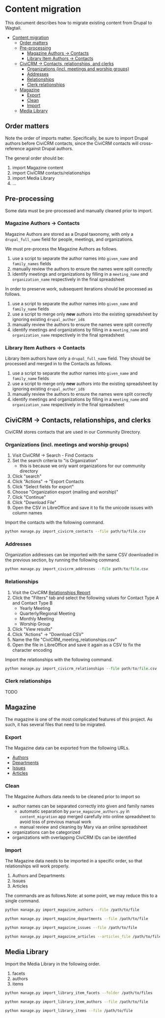 # Content migration

This document describes how to migrate existing content from Drupal to Wagtail.

- [Content migration](#content-migration)
  - [Order matters](#order-matters)
  - [Pre-processing](#pre-processing)
    - [Magazine Authors -> Contacts](#magazine-authors---contacts)
    - [Library Item Authors -> Contacts](#library-item-authors---contacts)
  - [CiviCRM -> Contacts, relationships, and clerks](#civicrm---contacts-relationships-and-clerks)
    - [Organizations (incl. meetings and worship groups)](#organizations-incl-meetings-and-worship-groups)
    - [Addresses](#addresses)
    - [Relationships](#relationships)
    - [Clerk relationships](#clerk-relationships)
  - [Magazine](#magazine)
    - [Export](#export)
    - [Clean](#clean)
    - [Import](#import)
  - [Media Library](#media-library)

## Order matters

Note the order of imports matter. Specifically, be sure to import Drupal authors before CiviCRM contacts, since the CiviCRM contacts will cross-reference against Drupal authors.

The general order should be:

1. import Magazine content
2. import CiviCRM contacts/relationships
3. import Media Library
4. ...

## Pre-processing

Some data must be pre-processed and manually cleaned prior to import.

### Magazine Authors -> Contacts

Magazine Authors are stored as a Drupal taxonomy, with only a `drupal_full_name` field for people, meetings, and organizations.

We must pre-process the Magazine Authors as follows.

1. use a script to separate the author names into `given_name` and `family_names` fields
2. manually review the authors to ensure the names were split correctly
3. identify meetings and organizations by filling in a `meeting_name` and `organization_name` respectively in the final spreadsheet

In order to preserve work, subsequent iterations should be processed as follows.

1. use a script to separate the author names into `given_name` and `family_name` fields
2. use a script to merge only **new** authors into the existing spreadsheet by ignoring existing `drupal_author_id`s
3. manually review the authors to ensure the names were split correctly
4. identify meetings and organizations by filling in a `meeting_name` and `organization_name` respectively in the final spreadsheet

### Library Item Authors -> Contacts

Library Item authors have only a `drupal_full_name` field. They should be processed and merged in to the Contacts as follows.

1. use a script to separate the author names into `given_name` and `family_name` fields
2. use a script to merge only **new** authors into the existing spreadsheet by ignoring existing `drupal_author_id`s
3. manually review the authors to ensure the names were split correctly
4. identify meetings and organizations by filling in a `meeting_name` and `organization_name` respectively in the final spreadsheet

## CiviCRM -> Contacts, relationships, and clerks

CiviCRM stores contacts that are used in our Community Directory.

### Organizations (incl. meetings and worship groups)

1. Visit CiviCRM -> Search - Find Contacts
2. Set the search criteria to "is Organization"
   - this is because we only want organizations for our community directory
3. Click "search"
4. Click "Actions" -> "Export Contacts
5. Click "Select fields for export"
6. Choose "Organization export (mailing and worship)"
7. Click "Continue"
8. Click "Download File"
9. Open the CSV in LibreOffice and save it to fix the unicode issues with column names

Import the contacts with the following command.

```sh
python manage.py import_civicrm_contacts --file path/to/file.csv
```

### Addresses

Organization addresses can be imported with the same CSV downloaded in the previous section, by running the following command.

```py
python manage.py import_civicrm_addresses --file path/to/file.csv
```

### Relationships

1. Visit the CiviCRM [Relationships Report](https://westernfriend.org/civicrm/report/instance/5)
2. Click the "Filters" tab and select the following values for Contact Type A and Contact Type B
   - Yearly Meeting
   - Quarterly/Regional Meeting
   - Monthly Meeting
   - Worship Group
3. Click "View results"
4. Click "Actions" -> "Download CSV"
5. Name the file "CiviCRM_meeting_relationships.csv"
6. Open the file in LibreOffice and save it again as a CSV to fix the character encoding

Import the relationships with the following command.

```py
python manage.py import_civicrm_relationships --file path/to/file.csv
```

### Clerk relationships

TODO

## Magazine

The magazine is one of the most complicated features of this project. As such, it has several files that need to be migrated.

### Export

The Magazine data can be exported from the following URLs.

- [Authors](https://westernfriend.org/export/magazine_authors_uncleaned.csv)
- [Departments](https://westernfriend.org/export/magazine_departments.csv)
- [Issues](https://westernfriend.org/export/magazine_issues.csv)
- [Articles](https://westernfriend.org/export/magazine_articles.csv)

### Clean

The Magazine Authors data needs to be cleaned prior to import so

- author names can be separated correctly into given and family names
  - automatic separation by `parse_magazine_authors.py` in `content_migration` app merged carefully into online spreadsheet to avoid loss of previous manual work
  - manual review and cleaning by Mary via an online spreadsheet
- organizations can be categorized
- organizations with overlapping CiviCRM IDs can be identified

### Import

The Magazine data needs to be imported in a specific order, so that relationships will work properly.

1. Authors and Departments
2. Issues
3. Articles

The commands are as follows.Note: at some point, we may reduce this to a single command.

```sh
python manage.py import_magazine_authors --file /path/to/file
```

```sh
python manage.py import_magazine_departments --file /path/to/file
```

```sh
python manage.py import_magazine_issues --file /path/to/file
```

```sh
python manage.py import_magazine_articles --articles_file /path/to/file --authors_file /path/to/file
```

## Media Library

Import the Media Library in the following order.

1. facets
2. authors
3. items

```sh
python manage.py import_library_item_facets --folder /path/to/files
```

```sh
python manage.py import_library_item_authors --file /path/to/file
```

```sh
python manage.py import_library_items --file /path/to/file
```
